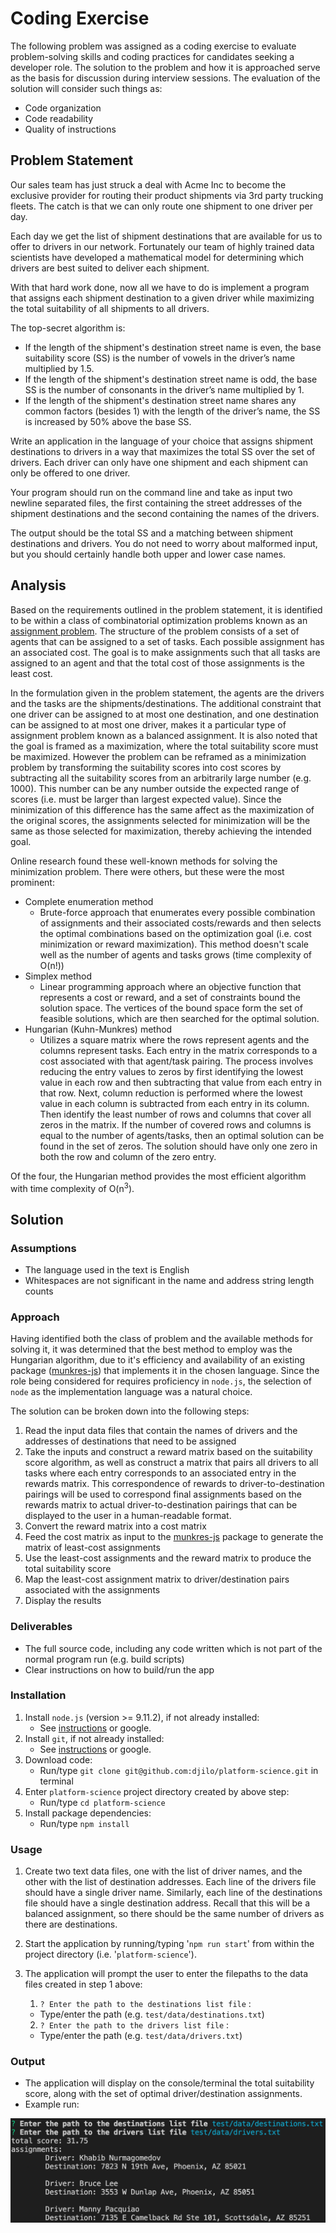 # Coding Exercise

The following problem was assigned as a coding exercise to evaluate problem-solving skills and coding practices for candidates seeking a developer role. The solution to the problem and how it is approached serve as the basis for discussion during interview sessions. The evaluation of the solution will consider such things as:

- Code organization
- Code readability
- Quality of instructions

## Problem Statement

Our sales team has just struck a deal with Acme Inc to become the exclusive provider for routing their product shipments via 3rd party trucking fleets. The catch is that we can only route one shipment to one driver per day.

Each day we get the list of shipment destinations that are available for us to offer to drivers in our network. Fortunately our team of highly trained data scientists have developed a mathematical model for determining which drivers are best suited to deliver each shipment.

With that hard work done, now all we have to do is implement a program that assigns each shipment destination to a given driver while maximizing the total suitability of all shipments to all drivers.

The top-secret algorithm is:

- If the length of the shipment's destination street name is even, the base suitability score (SS) is the number of vowels in the driver’s name multiplied by 1.5.
- If the length of the shipment's destination street name is odd, the base SS is the number of consonants in the driver’s name multiplied by 1.
- If the length of the shipment's destination street name shares any common factors (besides 1) with the length of the driver’s name, the SS is increased by 50% above the base SS.

Write an application in the language of your choice that assigns shipment destinations to drivers in a way that maximizes the total SS over the set of drivers. Each driver can only have one shipment and each shipment can only be offered to one driver. 

Your program should run on the command line and take as input two newline separated files, the first containing the street addresses of the shipment destinations and the second containing the names of the drivers.

The output should be the total SS and a matching between shipment destinations and drivers. You do not need to worry about malformed input, but you should certainly handle both upper and lower case names.

## Analysis

Based on the requirements outlined in the problem statement, it is identified to be within a class of combinatorial optimization problems known as an [assignment problem](https://en.wikipedia.org/wiki/Assignment_problem). The structure of the problem consists of a set of agents that can be assigned to a set of tasks. Each possible assignment has an associated cost. The goal is to make assignments such that all tasks are assigned to an agent and that the total cost of those assignments is the least cost. 

In the formulation given in the problem statement, the agents are the drivers and the tasks are the shipments/destinations. The additional constraint that one driver can be assigned to at most one destination, and one destination can be assigned to at most one driver, makes it a particular type of assignment problem known as a balanced assignment. It is also noted that the goal is framed as a maximization, where the total suitability score must be maximized. However the problem can be reframed as a minimization problem by transforming the suitability scores into cost scores by subtracting all the suitability scores from an arbitrarily large number (e.g. 1000). This number can be any number outside the expected range of scores (i.e. must be larger than largest expected value). Since the minimization of this difference has the same affect as the maximization of the original scores, the assignments selected for minimization will be the same as those selected for maximization, thereby achieving the intended goal.

Online research found these well-known methods for solving the minimization problem. There were others, but these were the most prominent:

- Complete enumeration method
  - Brute-force approach that enumerates every possible combination of assignments and their associated costs/rewards and then selects the optimal combinations based on the optimization goal (i.e. cost minimization or reward maximization). This method doesn't scale well as the number of agents and tasks grows (time complexity of O(n!))
- Simplex method
  - Linear programming approach where an objective function that represents a cost or reward, and a set of constraints bound the solution space. The vertices of the bound space form the set of feasible solutions, which are then searched for the optimal solution.
- Hungarian (Kuhn-Munkres) method
  - Utilizes a square matrix where the rows represent agents and the columns represent tasks. Each entry in the matrix corresponds to a cost associated with that agent/task pairing. The process involves reducing the entry values to zeros by first identifying the lowest value in each row and then subtracting that value from each entry in that row. Next, column reduction is performed where the lowest value in each column is subtracted from each entry in its column. Then identify the least number of rows and columns that cover all zeros in the matrix. If the number of covered rows and columns is equal to the number of agents/tasks, then an optimal solution can be found in the set of zeros. The solution should have only one zero in both the row and column of the zero entry.

Of the four, the Hungarian method provides the most efficient algorithm with time complexity of O(n<sup>3</sup>). 

## Solution

### Assumptions

- The language used in the text is English
- Whitespaces are not significant in the name and address string length counts

### Approach

Having identified both the class of problem and the available methods for solving it, it was determined that the best method to employ was the Hungarian algorithm, due to it's efficiency and availability of an existing package ([munkres-js](https://github.com/addaleax/munkres-js)) that implements it in the chosen language. Since the role being considered for requires proficiency in `node.js`, the selection of `node` as the implementation language was a natural choice.

The solution can be broken down into the following steps:

1. Read the input data files that contain the names of drivers and the addresses of destinations that need to be assigned
2. Take the inputs and construct a reward matrix based on the suitability score algorithm, as well as construct a matrix that pairs all drivers to all tasks where each entry corresponds to an associated entry in the rewards matrix. This correspondence of rewards to driver-to-destination pairings will be used to correspond final assignments based on the rewards matrix to actual driver-to-destination pairings that can be displayed to the user in a human-readable format.
3. Convert the reward matrix into a cost matrix
4. Feed the cost matrix as input to the [munkres-js](https://github.com/addaleax/munkres-js) package to generate the matrix of least-cost assignments
5. Use the least-cost assignments and the reward matrix to produce the total suitability score
6. Map the least-cost assignment matrix to driver/destination pairs associated with the assignments
7. Display the results

### Deliverables

- The full source code, including any code written which is not part of the normal program run (e.g. build scripts)
- Clear instructions on how to build/run the app

### Installation

1. Install `node.js` (version >= 9.11.2), if not already installed:
   - See [instructions](https://nodejs.org/en/download/package-manager/) or google.
2. Install `git`, if not already installed:
   - See [instructions](https://git-scm.com/book/en/v2/Getting-Started-Installing-Git) or google.
3. Download code:
   - Run/type `git clone git@github.com:djilo/platform-science.git` in terminal 
4. Enter `platform-science` project directory created by above step:
   - Run/type `cd platform-science`
5. Install package dependencies:
   - Run/type `npm install`

### Usage

1. Create two text data files, one with the list of driver names, and the other with the list of destination addresses. Each line of the drivers file should have a single driver name. Similarly, each line of the destinations file should have a single destination address. Recall that this will be a balanced assignment, so there should be the same number of drivers as there are destinations.

2. Start the application by running/typing '`npm run start`' from within the project directory (i.e. '`platform-science`').

3. The application will prompt the user to enter the filepaths to the data files created in step 1 above:

   1.  `? Enter the path to the destinations list file` :
      - Type/enter the path (e.g. `test/data/destinations.txt`)

   2.  `? Enter the path to the drivers list file` :
      - Type/enter the path (e.g. `test/data/drivers.txt`)

### Output

- The application will display on the console/terminal the total suitability score, along with the set of optimal driver/destination assignments.
- Example run:

![Example output](img/ExampleOutput.png?raw=true)

